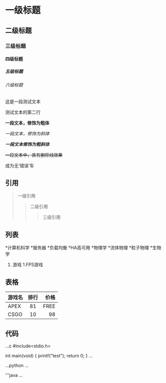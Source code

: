# 一级标题
## 二级标题
### 三级标题
#### 四级标题
##### 五级标题
###### 六级标题

这是一段测试文本<br>

测试文本的第二行

**一段文本，修饰为粗体**

*一段文本，修饰为斜体*

***一段文本修饰为粗斜体***

~~一段文本中，具有删除线效果~~

成为无‘错误’车

## 引用

>一级引用
>>二级引用
>>>三级引用

## 列表

*计算机科学
 *服务器
  *负载均衡
  *HA高可用
*物理学
 *流体物理
 *粒子物理
*生物学

1. 游戏
  1.FPS游戏

## 表格
游戏名|排行|价格
---|:---:|---:
APEX|81|FREE
CSGO|10|98

## 代码

...c
#include<stdio.h>

int main(void)
{
  printf("test");
  return 0;
}
...

...python
...

'''java
...
